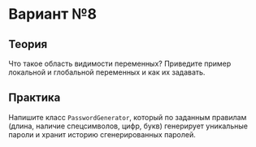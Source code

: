 # Вариант №8

## Теория

Что такое область видимости переменных? Приведите пример локальной и глобальной переменных и как их задавать.

## Практика

Напишите класс `PasswordGenerator`, который по заданным правилам (длина, наличие спецсимволов, цифр, букв) генерирует уникальные пароли и хранит историю сгенерированных паролей.
